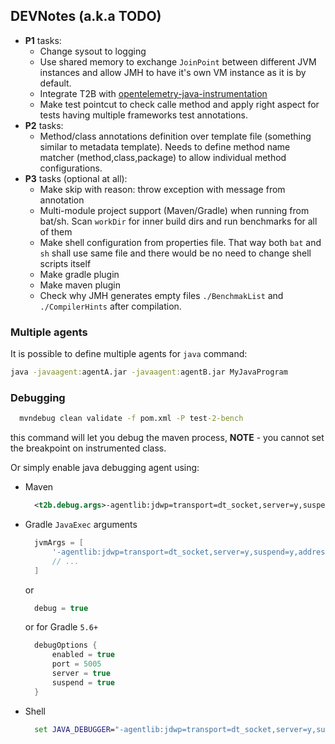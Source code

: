 ## DEVNotes (a.k.a TODO)

* **P1** tasks:
    * Change sysout to logging
    * Use shared memory to exchange `JoinPoint` between different JVM instances and allow JMH to have it's own VM
      instance as it is by default.
    * Integrate T2B
      with [opentelemetry-java-instrumentation](https://github.com/open-telemetry/opentelemetry-java-instrumentation)
    * Make test pointcut to check calle method and apply right aspect for tests having multiple frameworks test
      annotations.
* **P2** tasks:
    * Method/class annotations definition over template file (something similar to metadata template). Needs to define
      method name matcher (method,class,package) to allow individual method configurations.
* **P3** tasks (optional at all):
    * Make skip with reason: throw exception with message from annotation
    * Multi-module project support (Maven/Gradle) when running from bat/sh. Scan `workDir` for inner build dirs and run
      benchmarks for all of them
    * Make shell configuration from properties file. That way both `bat` and `sh` shall use same file and there would be
      no need to change shell scripts itself
    * Make gradle plugin
    * Make maven plugin
    * Check why JMH generates empty files `./BenchmakList` and `./CompilerHints` after compilation.

### Multiple agents

It is possible to define multiple agents for `java` command:

```cmd
java -javaagent:agentA.jar -javaagent:agentB.jar MyJavaProgram
```

### Debugging

```cmd
  mvndebug clean validate -f pom.xml -P test-2-bench
```

this command will let you debug the maven process, **NOTE** - you cannot set the breakpoint on instrumented class.

Or simply enable java debugging agent using:

* Maven
  ```xml
    <t2b.debug.args>-agentlib:jdwp=transport=dt_socket,server=y,suspend=y,address=5005</t2b.debug.args>
  ```
* Gradle `JavaExec` arguments
  ```groovy
    jvmArgs = [
        '-agentlib:jdwp=transport=dt_socket,server=y,suspend=y,address=5005'
        // ...
    ]
  ```
  or
  ```groovy
    debug = true
  ```
  or for Gradle `5.6+`
  ```groovy
    debugOptions {
        enabled = true
        port = 5005
        server = true
        suspend = true
    }
  ```
* Shell
  ```cmd
    set JAVA_DEBUGGER="-agentlib:jdwp=transport=dt_socket,server=y,suspend=y,address=5005"
  ```  
